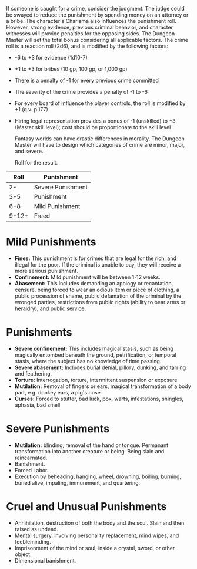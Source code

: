 If someone is caught for a crime, consider the judgment. The judge could be swayed to reduce the punishment by spending money on an attorney or a bribe. The character's Charisma also influences the punishment roll. However, strong evidence, previous criminal behavior, and character witnesses will provide penalties for the opposing sides. The Dungeon Master will set the total bonus considering all applicable factors. The crime roll is a reaction roll (2d6), and is modified by the following factors:
- -6 to +3 for evidence (1d10-7)
- +1 to +3 for bribes (10 gp, 100 gp, or 1,000 gp)
- There is a penalty of -1 for every previous crime committed
- The severity of the crime provides a penalty of -1 to -6
- For every board of influence the player controls, the roll is modified by +1 (q.v. p.177)
- Hiring legal representation provides a bonus of -1 (unskilled) to +3 (Master skill level); cost should be proportionate to the skill level
  
  Fantasy worlds can have drastic differences in morality. The Dungeon Master will have to design which categories of crime are minor, major, and severe. 
  
  Roll for the result.
  
Roll|Punishment
-|-
2-|Severe Punishment
3-5|Punishment
6-8|Mild Punishment
9-12+|Freed

# Mild Punishments
- **Fines:** This punishment is for crimes that are legal for the rich, and illegal for the poor. If the criminal is unable to pay, they will receive a more serious punishment.
- **Confinement:** Mild punishment will be between 1-12 weeks.
- **Abasement:** This includes demanding an apology or recantation, censure, being forced to wear an odious item or piece of clothing, a public procession of shame, public defamation of the criminal by the wronged parties, restrictions from public rights (ability to bear arms or heraldry), and public service.

# Punishments
- **Severe confinement:** This includes magical stasis, such as being magically entombed beneath the ground, petrification, or temporal stasis, where the subject has no knowledge of time passing.
- **Severe abasement:** Includes burial denial, pillory, dunking, and tarring and feathering.
- **Torture:** Interrogation, torture, intermittent suspension or exposure
- **Mutilation:** Removal of fingers or ears, magical transformation of a body part, e.g. donkey ears, a pig's nose.
- **Curses:** Forced to stutter, bad luck, pox, warts, infestations, shingles, aphasia, bad smell

# Severe Punishments
- **Mutilation:** blinding, removal of the hand or tongue. Permanant transformation into another creature or being. Being slain and reincarnated.
- Banishment.  
- Forced Labor.
- Execution by beheading, hanging, wheel, drowning, boiling, burning, buried alive, impaling, immurement, and quartering.

# Cruel and Unusual Punishments
- Annihilation, destruction of both the body and the soul. Slain and then raised as undead.
- Mental surgery, involving personality replacement, mind wipes, and feebleminding.
- Imprisonment of the mind or soul, inside a crystal, sword, or other object.
- Dimensional banishment.
